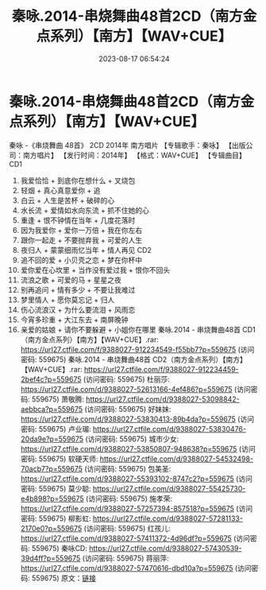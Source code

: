 ﻿---
title: 秦咏.2014-串烧舞曲48首2CD（南方金点系列）【南方】【WAV+CUE】
date: 2023-08-17 06:54:24
categories: WAV车载音乐、镜像
tags: 华语中文
---
# 秦咏.2014-串烧舞曲48首2CD（南方金点系列）【南方】【WAV+CUE】

秦咏 -《串烧舞曲 48首》 2CD 2014年 南方唱片
【专辑歌手：秦咏】
【出版公司：南方唱片】
【发行时间：2014年】
【格式：WAV+CUE】
【专辑曲目】
CD1
01. 我爱恰恰 + 到底你在想什么 + 叉烧包
02. 轻烟 + 真心真意爱你 + 追
03. 白云 + 人生是苦杯 + 破碎的心
04. 水长流 + 爱情如水向东流 + 抓不住她的心
05. 重逢 + 恨不钟情在当年 + 几度花落时
06. 因为我爱你 + 爱你一万倍 + 我在你左右
07. 跟你一起走 + 不要抛弃我 + 可爱的人生
08. 夜归人 + 蒙蒙细雨忆当年 + 情人再见
CD2
01. 追不回的爱 + 小贝壳之恋 + 梦在你杯中
02. 爱你爱在心坎里 + 当作没有爱过我 + 恨你不回头
03. 流浪之歌 + 可爱的马 + 星星之夜
04. 别再追问 + 情有多少 + 不要让我难过
05. 梦里情人 + 愿你莫忘记 + 归人
06. 伤心流浪汉 + 为什么要流泪 + 风雨恋
07. 今宵多珍重 + 大江东去 + 南屏晚钟
08. 亲爱的姑娘 + 请你不要躲避 + 小姐你在哪里
秦咏.2014 - 串烧舞曲48首 CD1（南方金点系列）【南方】【WAV+CUE】.rar: https://url27.ctfile.com/f/9388027-912234549-f55bb7?p=559675
(访问密码: 559675)
秦咏.2014 - 串烧舞曲48首 CD2（南方金点系列）【南方】【WAV+CUE】.rar: https://url27.ctfile.com/f/9388027-912234459-2bef4c?p=559675
(访问密码: 559675)
杜丽莎: https://url27.ctfile.com/d/9388027-52613166-4ef486?p=559675
(访问密码: 559675)
萧敬腾: https://url27.ctfile.com/d/9388027-53098842-aebbca?p=559675
(访问密码: 559675)
好妹妹: https://url27.ctfile.com/d/9388027-53830413-89b4da?p=559675
(访问密码: 559675)
卢业瑂: https://url27.ctfile.com/d/9388027-53830476-20da9e?p=559675
(访问密码: 559675)
城市少女: https://url27.ctfile.com/d/9388027-53850807-948638?p=559675
(访问密码: 559675)
软硬天师: https://url27.ctfile.com/d/9388027-54532498-70acb7?p=559675
(访问密码: 559675)
包美圣: https://url27.ctfile.com/d/9388027-55393102-8747c2?p=559675
(访问密码: 559675)
莫少聪: https://url27.ctfile.com/d/9388027-55425730-e4b898?p=559675
(访问密码: 559675)
施孝荣: https://url27.ctfile.com/d/9388027-57257394-857518?p=559675
(访问密码: 559675)
柳影虹: https://url27.ctfile.com/d/9388027-57281133-2170e0?p=559675
(访问密码: 559675)
红孩儿: https://url27.ctfile.com/d/9388027-57411372-4d96df?p=559675
(访问密码: 559675)
秦咏CD: https://url27.ctfile.com/d/9388027-57430539-39d4ff?p=559675
(访问密码: 559675)
蒋丽萍: https://url27.ctfile.com/d/9388027-57470616-dbd10a?p=559675
(访问密码: 559675)
原文：[链接](https://blog.sina.com.cn/s/blog_1647c7e7601031354.html)